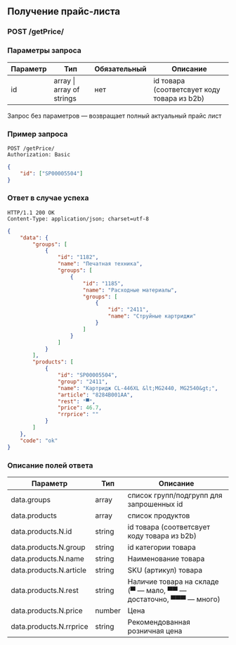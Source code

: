 ## Получение прайс-листа

### POST /getPrice/

### Параметры запроса

|Параметр|Тип|Обязательный|Описание|
|---|---|---|---|
| id | array &#124; array of strings | нет | id товара (соответсвует коду товара из b2b) |

Запрос без параметров — возвращает полный актуальный прайс лист

### Пример запроса

```http
POST /getPrice/
Authorization: Basic
```
```json
{
    "id": ["SP00005504"]
}
```

### Ответ в случае успеха

```http
HTTP/1.1 200 OK
Content-Type: application/json; charset=utf-8
```
```json
{
    "data": {
        "groups": [
            {
                "id": "1182",
                "name": "Печатная техника",
                "groups": [
                    {
                        "id": "1185",
                        "name": "Расходные материалы",
                        "groups": [
                            {
                                "id": "2411",
                                "name": "Струйные картриджи"
                            }
                        ]
                    }
                ]
            }
        ],
        "products": [
            {
                "id": "SP00005504",
                "group": "2411",
                "name": "Картридж CL-446XL &lt;MG2440, MG2540&gt;",
                "article": "8284B001AA",
                "rest": "▀",
                "price": 46.7,
                "rrprice": ""
            }
        ]
    },
    "code": "ok"
}
```

### Описание полей ответа

|Параметр|Тип|Описание|
|---|---|---|
| data.groups | array | список групп/подгрупп для запрошенных id |
| data.products | array | список продуктов |
| data.products.N.id | string | id товара (соответсвует коду товара из b2b) |
| data.products.N.group | string | id категории товара |
| data.products.N.name | string | Наименование товара |
| data.products.N.article | string | SKU (артикул) товара |
| data.products.N.rest | string | Наличие товара на складе (▀ — мало, ▀▀ — достаточно, ▀▀▀ — много) |
| data.products.N.price | number | Цена |
| data.products.N.rrprice | string | Рекомендованная розничная цена |

